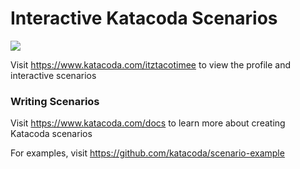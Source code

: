 # Interactive Katacoda Scenarios

[![](http://shields.katacoda.com/katacoda/itztacotimee/count.svg)](https://www.katacoda.com/itztacotimee "Get your profile on Katacoda.com")

Visit https://www.katacoda.com/itztacotimee to view the profile and interactive scenarios

### Writing Scenarios
Visit https://www.katacoda.com/docs to learn more about creating Katacoda scenarios

For examples, visit https://github.com/katacoda/scenario-example
